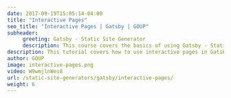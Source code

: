 ```yaml
---
date: 2017-09-19T15:05:14-04:00
title: "Interactive Pages"
seo_title: "Interactive Pages | Gatsby | GOUP"
subheader:
     greeting: Gatsby - Static Site Generator
     description: This course covers the basics of using Gatsby - Static Site Generator. Work your way through the videos/articles and I'll teach you everything you need to know to create a professional and scalable website or blog!
description: This tutorial covers how to use interactive pages in Gatsby -  Static Site Generator.
author: GOUP
image: interactive-pages.png
video: W9wmjlnWes8
url: /static-site-generators/gatsby/interactive-pages/
weight: 6
---
```

